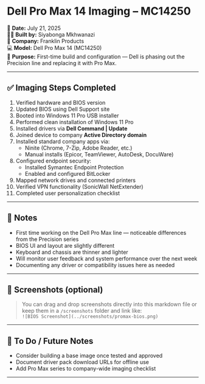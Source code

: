 # Dell Pro Max 14 Imaging – MC14250

📅 **Date:** July 21, 2025  
🧑‍💻 **Built by:** Siyabonga Mkhwanazi  
🏢 **Company:** Franklin Products  
💻 **Model:** Dell Pro Max 14 (MC14250)  
🔄 **Purpose:** First-time build and configuration — Dell is phasing out the Precision line and replacing it with Pro Max.

---

## ✅ Imaging Steps Completed

1. Verified hardware and BIOS version
2. Updated BIOS using Dell Support site
3. Booted into Windows 11 Pro USB installer
4. Performed clean installation of Windows 11 Pro
5. Installed drivers via **Dell Command | Update**
6. Joined device to company **Active Directory domain**
7. Installed standard company apps via:
   - Ninite (Chrome, 7-Zip, Adobe Reader, etc.)
   - Manual installs (Epicor, TeamViewer, AutoDesk, DocuWare)
8. Configured endpoint security:
   - Installed Symantec Endpoint Protection
   - Enabled and configured BitLocker
9. Mapped network drives and connected printers
10. Verified VPN functionality (SonicWall NetExtender)
11. Completed user personalization checklist

---

## 📝 Notes

- First time working on the Dell Pro Max line — noticeable differences from the Precision series
- BIOS UI and layout are slightly different
- Keyboard and chassis are thinner and lighter
- Will monitor user feedback and system performance over the next week
- Documenting any driver or compatibility issues here as needed

---

## 📸 Screenshots (optional)

> You can drag and drop screenshots directly into this markdown file or keep them in a `/screenshots` folder and link like:  
> `![BIOS Screenshot](../screenshots/promax-bios.png)`

---

## 🔧 To Do / Future Notes

- Consider building a base image once tested and approved
- Document driver pack download URLs for offline use
- Add Pro Max series to company-wide imaging checklist

---

